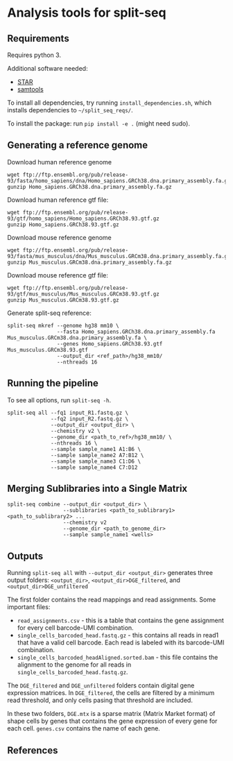 # Analysis tools for split-seq

## Requirements

Requires python 3.

Additional software needed:

- [STAR](https://github.com/alexdobin/STAR)
- [samtools](https://github.com/samtools/samtools)

To install all dependencies, try running `install_dependencies.sh`, which installs dependencies to `~/split_seq_reqs/`.

To install the package: run `pip install -e .` (might need sudo).

## Generating a reference genome
Download human reference genome<br>
~~~~
wget ftp://ftp.ensembl.org/pub/release-93/fasta/homo_sapiens/dna/Homo_sapiens.GRCh38.dna.primary_assembly.fa.gz
gunzip Homo_sapiens.GRCh38.dna.primary_assembly.fa.gz
~~~~
Download human reference gtf file:<br>
~~~~
wget ftp://ftp.ensembl.org/pub/release-93/gtf/homo_sapiens/Homo_sapiens.GRCh38.93.gtf.gz
gunzip Homo_sapiens.GRCh38.93.gtf.gz
~~~~
Download mouse reference genome<br>
~~~~
wget ftp://ftp.ensembl.org/pub/release-93/fasta/mus_musculus/dna/Mus_musculus.GRCm38.dna.primary_assembly.fa.gz
gunzip Mus_musculus.GRCm38.dna.primary_assembly.fa.gz
~~~~

Download mouse reference gtf file:<br>
~~~~
wget ftp://ftp.ensembl.org/pub/release-93/gtf/mus_musculus/Mus_musculus.GRCm38.93.gtf.gz
gunzip Mus_musculus.GRCm38.93.gtf.gz
~~~~

Generate split-seq reference:
~~~~
split-seq mkref --genome hg38 mm10 \
                --fasta Homo_sapiens.GRCh38.dna.primary_assembly.fa Mus_musculus.GRCm38.dna.primary_assembly.fa \
                --genes Homo_sapiens.GRCh38.93.gtf Mus_musculus.GRCm38.93.gtf 
                --output_dir <ref_path>/hg38_mm10/ 
                --nthreads 16
~~~~


## Running the pipeline

To see all options, run `split-seq -h`.

~~~~
split-seq all --fq1 input_R1.fastq.gz \
              --fq2 input_R2.fastq.gz \
              --output_dir <output_dir> \
              --chemistry v2 \
              --genome_dir <path_to_ref>/hg38_mm10/ \
              --nthreads 16 \
              --sample sample_name1 A1:B6 \
              --sample sample_name2 A7:B12 \
              --sample sample_name3 C1:D6 \
              --sample sample_name4 C7:D12
~~~~

## Merging Sublibraries into a Single Matrix

~~~~
split-seq combine --output_dir <output_dir> \
                  --sublibraries <path_to_sublibrary1> <path_to_sublibrary2> ...
                  --chemistry v2
                  --genome_dir <path_to_genome_dir>
                  --sample sample_name1 <wells>
~~~~

## Outputs

Running `split-seq all` with `--output_dir <output_dir>` generates three output folders: `<output_dir>`, `<output_dir>DGE_filtered`, and `<output_dir>DGE_unfiltered`

The first folder contains the read mappings and read assignments. Some important files:

- `read_assignments.csv` - this is a table that contains the gene assignment for every cell barcode-UMI combination.
- `single_cells_barcoded_head.fastq.gz` - this contains all reads in read1 that have a valid cell barcode. Each read is labeled with its barcode-UMI combination.
- `single_cells_barcoded_headAligned.sorted.bam` - this file contains the alignment to the genome for all reads in `single_cells_barcoded_head.fastq.gz`.

The `DGE_filtered` and `DGE_unfiltered` folders contain digital gene expression matrices. In `DGE_filtered`, the cells are filtered by a minimum read threshold, and only cells pasing that threshold are included.

In these two folders, `DGE.mtx` is a sparse matrix (Matrix Market format) of shape cells by genes that contains the gene expression of every gene for each cell. `genes.csv` contains the name of each gene.

## References
